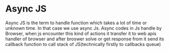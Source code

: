 # Async JS

Async JS is the term to handle function which takes a lot of time or unknown time. In that case we use async Js. Async codes in Js handle by Browser, when js encounter this kind of actions it transfer it to web apis handler of browser and after broswer solve or get response from it send its callback function to call stack of JS(technically firstly to callbacks queue)
